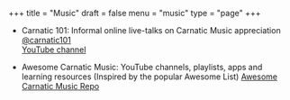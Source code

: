 +++
title = "Music"
draft = false
menu = "music"
type = "page"
+++

- Carnatic 101: Informal online live-talks on Carnatic Music appreciation
    [@carnatic101](https://twitter.com/carnatic101) \
    [YouTube channel](https://www.youtube.com/channel/UCtBS8xbf7WUT6i6mgEsEk9g)

- Awesome Carnatic Music: YouTube channels, playlists, apps and learning resources (Inspired by the popular Awesome List)
    [Awesome Carnatic Music Repo](https://github.com/meerasndr/awesome-carnatic-music)
